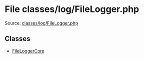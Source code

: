 File classes/log/FileLogger.php
=========

Source: [classes/log/FileLogger.php](https://github.com/PrestaShop/PrestaShop/blob/1.6.0.13/classes/log/FileLogger.php)


Classes
-------

* [FileLoggerCore](class.FileLoggerCore.md)


